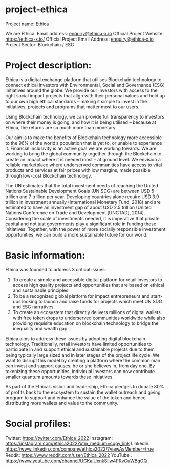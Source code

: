 # project-ethica
Project name: Ethica

We are Ethica.
Email address: enquiry@ethica-x.io
Official Project Website: https://ethica-x.io/
Official Project Email Address: enquiry@ethica-x.io
Project Sector: Blockchain / ESG

# Project description: 
Ethica is a digital exchange platform that utilises Blockchain technology to connect ethical investors with Environmental, Social and Governance (ESG) initiatives around the globe. We provide our investors with access to the right social impact projects that align with their personal values and hold up to our own high ethical standards – making it simple to invest in the initiatives, projects and programs that matter most to our users. 

Using Blockchain technology, we can provide full transparency to investors on where their money is going, and how it is being utilised – because at Ethica, the returns are so much more than monetary.

Our aim is to make the benefits of Blockchain technology more accessible to the 96% of the world’s population that is yet to, or unable to experience it. Financial inclusivity is an active goal we are working towards. We are working to bring the global community together through the Blockchain to create an impact where it is needed most – at ground level. We envision a reliable marketplace where underserved communities have access to vital products and services at fair prices with low margins, made possible through low-cost Blockchain technology.

The UN estimates that the total investment needs of reaching the United Nations Sustainable Development Goals (UN SDG) are between USD 5 trillion and 7 trillion per year. Developing countries alone require USD 3.9 trillion in investment annually (International Monetary Fund, 2018) and are estimated to have an investment gap of about USD 2.5 trillion (United Nations Conference on Trade and Development [UNCTAD], 2014). Considering the scale of investments needed, it is imperative that private capital and not just governments play a significant role in funding these initiatives.
Together, with the power of more socially responsible investment opportunities, we can build a more sustainable future for our world.

# Basic information:
Ethica was founded to address 3 critical issues:
1.	To create a simple and accessible digital platform for retail investors to access high quality projects and opportunities that are based on ethical and sustainable principles.
2.	To be a recognized global platform for impact entrepreneurs and start-ups looking to launch and raise funds for projects which meet UN SDG and ESG narratives.
3.	To create an ecosystem that directly delivers millions of digital wallets with free token drops to underserved communities worldwide while also providing requisite education on blockchain technology to bridge the inequality and wealth gap

Ethica aims to address these issues by adopting digital blockchain technology. Traditionally, retail investors have limited opportunities to participate in and support ethical and sustainable projects due to them being typically large sized and in later stages of the project life cycle. We want to disrupt this model by creating a platform where the common man can invest and support causes, he or she believes in, from day one. By tokenizing these opportunities, individual investors can now contribute smaller quantum amounts towards these initiatives.

As part of the Ethica’s vision and leadership, Ethica pledges to donate 80% of profits back to the ecosystem to sustain the wallet outreach and giving program to support and enhance the value of the token and hence distributing more wallets and value to the community.  

# Social profiles:
Twitter: https://twitter.com/Ethica_2022
Instagram: https://instagram.com/ethica2022?utm_medium=copy_link
Linkedin: https://www.linkedin.com/company/ethica2022/?viewAsMember=true
Reddit: https://www.reddit.com/user/Ethica_2022
YouTube： https://www.youtube.com/channel/UCKaiUxnkSllw4PRvCuWBgOQ



